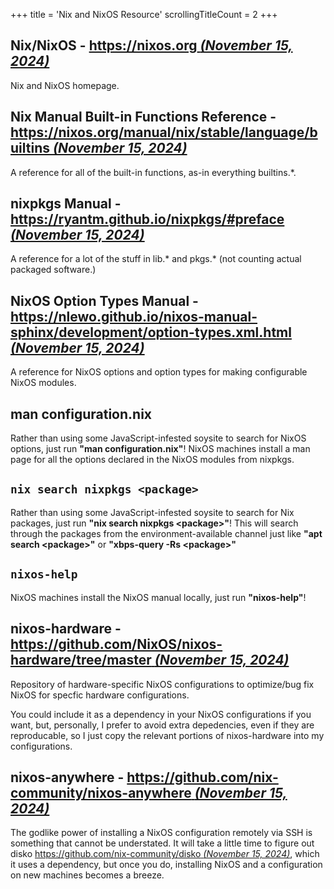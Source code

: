 +++
title               = 'Nix and NixOS Resource'
scrollingTitleCount = 2
+++

## Nix/NixOS - [https://nixos.org *(November 15, 2024)*](https://nixos.org)

Nix and NixOS homepage.

## Nix Manual Built-in Functions Reference - [https://nixos.org/manual/nix/stable/language/builtins *(November 15, 2024)*](https://nixos.org/manual/nix/stable/language/builtins)

A reference for all of the built-in functions, as-in everything builtins.\*.

## nixpkgs Manual - [https://ryantm.github.io/nixpkgs/#preface *(November 15, 2024)*](https://ryantm.github.io/nixpkgs/#preface)

A reference for a lot of the stuff in lib.* and pkgs.* (not counting actual
packaged software.)

## NixOS Option Types Manual - [https://nlewo.github.io/nixos-manual-sphinx/development/option-types.xml.html *(November 15, 2024)*](https://nlewo.github.io/nixos-manual-sphinx/development/option-types.xml.html)

A reference for NixOS options and option types for making configurable NixOS
modules.

## man configuration.nix

Rather than using some JavaScript-infested soysite to search for NixOS options,
just run **"man configuration.nix"**! NixOS machines install a man page for all the
options declared in the NixOS modules from nixpkgs.

## `nix search nixpkgs <package>`

Rather than using some JavaScript-infested soysite to search for Nix packages,
just run **"nix search nixpkgs \<package\>"**! This will search through the
packages from the environment-available channel just like **"apt search
\<package\>"** or **"xbps-query -Rs \<package\>"**

## `nixos-help`

NixOS machines install the NixOS manual locally, just run **"nixos-help"**!

## nixos-hardware - [https://github.com/NixOS/nixos-hardware/tree/master *(November 15, 2024)*](https://github.com/NixOS/nixos-hardware/tree/master)

Repository of hardware-specific NixOS configurations to optimize/bug fix NixOS
for specfic hardware configurations.

You could include it as a dependency in your NixOS configurations if you want,
but, personally, I prefer to avoid extra depedencies, even if they are
reproducable, so I just copy the relevant portions of nixos-hardware into my
configurations.

## nixos-anywhere - [https://github.com/nix-community/nixos-anywhere *(November 15, 2024)*](https://github.com/nix-community/nixos-anywhere)

The godlike power of installing a NixOS configuration remotely via SSH is
something that cannot be understated. It will take a little time to figure out
disko
[https://github.com/nix-community/disko *(November 15, 2024)*](https://github.com/nix-community/disko),
which it uses a dependency, but once you do, installing NixOS and a
configuration on new machines becomes a breeze.
